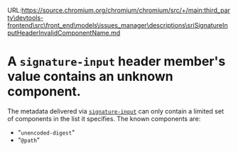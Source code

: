 URL:https://source.chromium.org/chromium/chromium/src/+/main:third_party\devtools-frontend\src\front_end\models\issues_manager\descriptions\sriSignatureInputHeaderInvalidComponentName.md
# A `signature-input` header member's value contains an unknown component.

The metadata delivered via [`signature-input`](signatureInputHeader) can only
contain a limited set of components in the list it specifies. The known
components are:

* "`unencoded-digest`"
* "`@path`"
